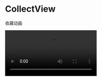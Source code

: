 # CollectView
收藏动画


![image](https://github.com/aBenVip/CollectView/blob/master/image/device-2020-09-16-113526.mp4)
